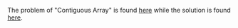 The problem of "Contiguous Array" is found [here](https://leetcode.com/problems/contiguous-array/) while the solution is found [here](https://github.com/aurimas13/Solutions-To-Problems/blob/main/LeetCode/Python%20Solutions/Contiguous%20Array/contiguous.py).
